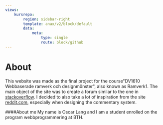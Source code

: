 ```yaml
---
views:
    kursrepo:
        region: sidebar-right
        template: anax/v2/block/default
        data:
            meta:
                type: single
                route: block/github
---
```

About
=========================

This website was made as the final project for the course"DV1610 Webbaserade ramverk och designmönster", also known as Ramverk1. The main object of the site was to create a forum similar to the one in [stackoverflow](stackoverflow.com). I decided to also take a lot of inspiration from the site [reddit.com](reddit.com), especially when designing the commentary system.

####About me
My name is Oscar Lang and I am a student enrolled on the program webbprogrammering at BTH.
